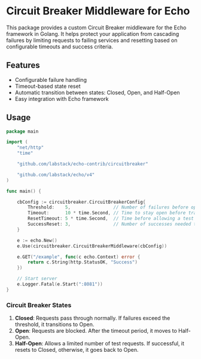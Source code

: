 # Circuit Breaker Middleware for Echo

This package provides a custom Circuit Breaker middleware for the Echo framework in Golang. It helps protect your application from cascading failures by limiting requests to failing services and resetting based on configurable timeouts and success criteria.

## Features

- Configurable failure handling
- Timeout-based state reset
- Automatic transition between states: Closed, Open, and Half-Open
- Easy integration with Echo framework

## Usage

```go
package main

import (
	"net/http"
	"time"

	"github.com/labstack/echo-contrib/circuitbreaker"

	"github.com/labstack/echo/v4"
)

func main() {

	cbConfig := circuitbreaker.CircuitBreakerConfig{
		Threshold:    5,                // Number of failures before opening circuit
		Timeout:      10 * time.Second, // Time to stay open before transitioning to half-open
		ResetTimeout: 5 * time.Second,  // Time before allowing a test request in half-open state
		SuccessReset: 3,                // Number of successes needed to move back to closed state
	}

	e := echo.New()
	e.Use(circuitbreaker.CircuitBreakerMiddleware(cbConfig))

	e.GET("/example", func(c echo.Context) error {
		return c.String(http.StatusOK, "Success")
	})

	// Start server
	e.Logger.Fatal(e.Start(":8081"))
}
```

### Circuit Breaker States

1. **Closed**: Requests pass through normally. If failures exceed the threshold, it transitions to Open.
2. **Open**: Requests are blocked. After the timeout period, it moves to Half-Open.
3. **Half-Open**: Allows a limited number of test requests. If successful, it resets to Closed, otherwise, it goes back to Open.







